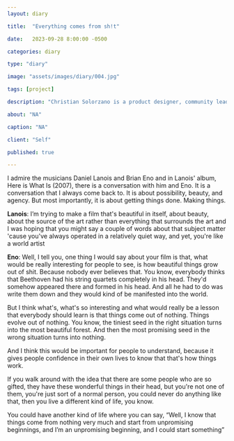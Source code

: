 ```yaml
---
layout: diary

title:  "Everything comes from sh!t"

date:   2023-09-28 8:00:00 -0500

categories: diary

type: "diary"

image: "assets/images/diary/004.jpg"

tags: [project]

description: "Christian Solorzano is a product designer, community leader, educator, and podcast host."

about: "NA"

caption: "NA"

client: "Self"

published: true

---
```

I admire the musicians Daniel Lanois and Brian Eno and in Lanois' album, Here is What Is (2007), there is a 
conversation with him and Eno. It is a conversation that I always come back to. It is about possibility, beauty, and 
agency. But most importantly, it is about getting things done. Making things.

**Lanois**:
I’m trying to make a film that's beautiful in itself, about beauty, about the source of the art rather than 
everything that surrounds the art and I was hoping that you might say a couple of words about that subject matter 
'cause you've always operated in a relatively quiet way, and yet, you're like a world artist

**Eno**: Well, I tell you, one thing I would say about your film is that, what would be really interesting for 
people to see, is how beautiful things grow out of shit. Because nobody ever believes that. You know, everybody 
thinks that Beethoven had his string quartets completely in his head. They'd somehow appeared there and formed in 
his head. And all he had to do was write them down and they would kind of be manifested into the world.

But I think what's, what's so interesting and what would really be a lesson that everybody should learn is that things come out of nothing. Things evolve out of nothing. You know, the tiniest seed in the right situation turns into the most beautiful forest. And then the most promising seed in the wrong situation turns into nothing. 

And I think this would be important for people to understand, because it gives people confidence in their own lives to know that that's how things work. 

If you walk around with the idea that there are some people who are so gifted, they have these wonderful things in their head, but you're not one of them, you're just sort of a normal person, you could never do anything like that, then you live a different kind of life, you know. 

You could have another kind of life where you can say, “Well, I know that things come from nothing 
very much and start from unpromising beginnings, and I’m an unpromising beginning, and I could start something”